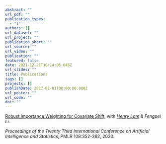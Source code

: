 ```yaml
---
abstract: ""
url_pdf: ""
publication_types:
  - "1"
authors: []
url_dataset: ""
url_project: ""
publication_short: ""
url_source: ""
url_video: ""
publication: ""
featured: false
date: 2021-12-21T16:14:05.045Z
url_slides: ""
title: Publications
tags: []
projects: []
publishDate: 2017-01-01T00:00:00.000Z
url_poster: ""
url_code: ""
doi: ""
---
```

[Robust Importance Weighting for Covariate Shift](http://proceedings.mlr.press/v108/li20b.html), with *[Henry Lam](http://www.columbia.edu/~khl2114/)* & *Fengpei Li.*

*Proceedings of the Twenty Third International Conference on Artificial Intelligence and Statistics*, PMLR 108:352-362, 2020.